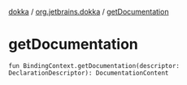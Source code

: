 [dokka](../index.md) / [org.jetbrains.dokka](index.md) / [getDocumentation](getDocumentation.md)

# getDocumentation

```
fun BindingContext.getDocumentation(descriptor: DeclarationDescriptor): DocumentationContent
```

